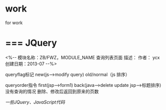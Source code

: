 work
====

for work


===
JQuery
======
<%--
	模块名称：ZB/FWZ，MODULE_NAME 查询列表页面
	描述：
	作者： ycx
	创建日期：2013-07
--%>

queryflag标记  new(js-->modify query) old/normal（js 排序）

queryorder指令  first(jsp-->form1)  back(java-->delete update jsp-->标题排序)
没有查询的情况    删除、修改后返回到原来的页数

*一些JQuery、JavaScript代码*
